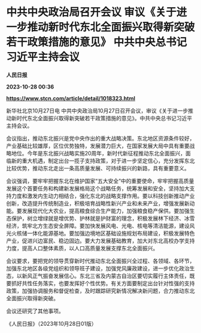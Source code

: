 # 中共中央政治局召开会议 审议《关于进一步推动新时代东北全面振兴取得新突破若干政策措施的意见》 中共中央总书记习近平主持会议
**人民日报**

**2023-10-28 00:36**

**https://www.stcn.com/article/detail/1018323.html**

新华社北京10月27日电 中共中央政治局10月27日召开会议，审议《关于进一步推动新时代东北全面振兴取得新突破若干政策措施的意见》。中共中央总书记习近平主持会议。

会议指出，推动东北振兴是党中央作出的重大战略决策。东北地区资源条件较好，产业基础比较雄厚，区位优势独特，发展潜力巨大，在国家发展大局中具有重要战略地位。今年是东北振兴战略实施20周年，新时代新征程推动东北全面振兴，面临新的重大机遇，制定出台一揽子支持政策，对于进一步坚定信心，充分发挥东北比较优势，推动东北走出一条高质量发展、可持续振兴的新路，具有重要意义。

会议强调，要牢牢把握东北在维护国家“五大安全”中的重要使命，牢牢把握高质量发展这个首要任务和构建新发展格局这个战略任务，统筹发展和安全，坚持加大支持力度和激发内生动力相结合，强化东北的战略支撑作用。要以科技创新推动产业创新，改造提升传统制造业，积极培育战略性新兴产业和未来产业，增强发展新动能。要发展现代化大农业，提高粮食综合生产能力，加强粮食稳产保供。要加强生态保护，树立增绿就是增优势、护林就是护财富的理念，积极发展林下经济、冰雪经济，筑牢北方生态安全屏障。要加快发展风电、光电、核电等清洁能源，建设风光火核储一体化能源基地。要加强边境地区基础设施规划布局建设，积极发展特色产业，促进兴边富民、稳边固边。要大力发展基础教育，加大对东北高校办学支持力度，提高人口整体素质，以人口高质量发展支撑东北全面振兴。

会议要求，要把党的领导贯穿新时代推动东北全面振兴全过程、各领域、各环节，加强东北地区各级党组织和领导班子建设，加强党风廉政建设，进一步优化政治生态，以新风正气振奋发展信心。东北三省及内蒙古自治区要切实履行主体责任，既要抓好共性任务落实，也要发挥好个性优势。有关方面要制定出台针对性强的支持政策，加强协调服务和督促检查，及时跟踪研究新情况解决新问题，合力推动东北全面振兴取得新突破。

会议还研究了其他事项。

《人民日报》（2023年10月28日01版）